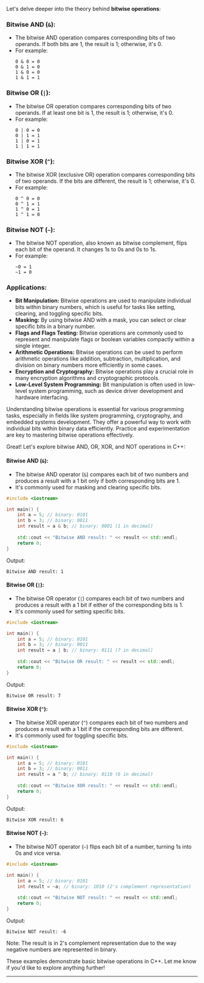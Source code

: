 Let's delve deeper into the theory behind **bitwise operations**:

### Bitwise AND (`&`):
- The bitwise AND operation compares corresponding bits of two operands. If both bits are 1, the result is 1; otherwise, it's 0.
- For example:
  ```
  0 & 0 = 0
  0 & 1 = 0
  1 & 0 = 0
  1 & 1 = 1
  ```

### Bitwise OR (`|`):
- The bitwise OR operation compares corresponding bits of two operands. If at least one bit is 1, the result is 1; otherwise, it's 0.
- For example:
  ```
  0 | 0 = 0
  0 | 1 = 1
  1 | 0 = 1
  1 | 1 = 1
  ```

### Bitwise XOR (`^`):
- The bitwise XOR (exclusive OR) operation compares corresponding bits of two operands. If the bits are different, the result is 1; otherwise, it's 0.
- For example:
  ```
  0 ^ 0 = 0
  0 ^ 1 = 1
  1 ^ 0 = 1
  1 ^ 1 = 0
  ```

### Bitwise NOT (`~`):
- The bitwise NOT operation, also known as bitwise complement, flips each bit of the operand. It changes 1s to 0s and 0s to 1s.
- For example:
  ```
  ~0 = 1
  ~1 = 0
  ```

### Applications:
- **Bit Manipulation:** Bitwise operations are used to manipulate individual bits within binary numbers, which is useful for tasks like setting, clearing, and toggling specific bits.
- **Masking:** By using bitwise AND with a mask, you can select or clear specific bits in a binary number.
- **Flags and Flags Testing:** Bitwise operations are commonly used to represent and manipulate flags or boolean variables compactly within a single integer.
- **Arithmetic Operations:** Bitwise operations can be used to perform arithmetic operations like addition, subtraction, multiplication, and division on binary numbers more efficiently in some cases.
- **Encryption and Cryptography:** Bitwise operations play a crucial role in many encryption algorithms and cryptographic protocols.
- **Low-Level System Programming:** Bit manipulation is often used in low-level system programming, such as device driver development and hardware interfacing.

Understanding bitwise operations is essential for various programming tasks, especially in fields like system programming, cryptography, and embedded systems development. They offer a powerful way to work with individual bits within binary data efficiently. Practice and experimentation are key to mastering bitwise operations effectively.


Great! Let's explore bitwise AND, OR, XOR, and NOT operations in C++:

#### Bitwise AND (`&`):
- The bitwise AND operator (`&`) compares each bit of two numbers and produces a result with a 1 bit only if both corresponding bits are 1.
- It's commonly used for masking and clearing specific bits.

```cpp
#include <iostream>

int main() {
    int a = 5; // binary: 0101
    int b = 3; // binary: 0011
    int result = a & b; // binary: 0001 (1 in decimal)
    
    std::cout << "Bitwise AND result: " << result << std::endl;
    return 0;
}
```
Output:
```
Bitwise AND result: 1
```

#### Bitwise OR (`|`):
- The bitwise OR operator (`|`) compares each bit of two numbers and produces a result with a 1 bit if either of the corresponding bits is 1.
- It's commonly used for setting specific bits.

```cpp
#include <iostream>

int main() {
    int a = 5; // binary: 0101
    int b = 3; // binary: 0011
    int result = a | b; // binary: 0111 (7 in decimal)
    
    std::cout << "Bitwise OR result: " << result << std::endl;
    return 0;
}
```
Output:
```
Bitwise OR result: 7
```

#### Bitwise XOR (`^`):
- The bitwise XOR operator (`^`) compares each bit of two numbers and produces a result with a 1 bit if the corresponding bits are different.
- It's commonly used for toggling specific bits.

```cpp
#include <iostream>

int main() {
    int a = 5; // binary: 0101
    int b = 3; // binary: 0011
    int result = a ^ b; // binary: 0110 (6 in decimal)
    
    std::cout << "Bitwise XOR result: " << result << std::endl;
    return 0;
}
```
Output:
```
Bitwise XOR result: 6
```

#### Bitwise NOT (`~`):
- The bitwise NOT operator (`~`) flips each bit of a number, turning 1s into 0s and vice versa.

```cpp
#include <iostream>

int main() {
    int a = 5; // binary: 0101
    int result = ~a; // binary: 1010 (2's complement representation)
    
    std::cout << "Bitwise NOT result: " << result << std::endl;
    return 0;
}
```
Output:
```
Bitwise NOT result: -6
```
Note: The result is in 2's complement representation due to the way negative numbers are represented in binary.

These examples demonstrate basic bitwise operations in C++. Let me know if you'd like to explore anything further!

---